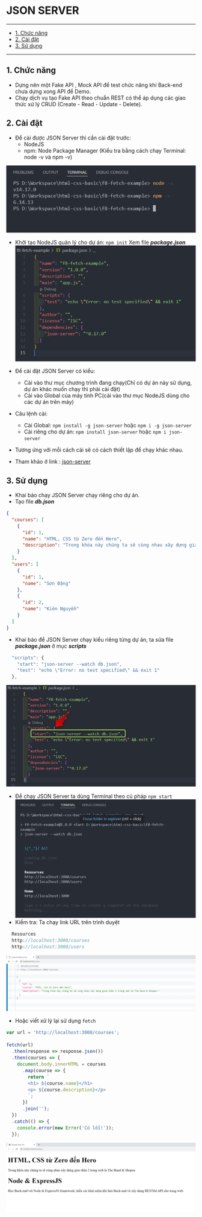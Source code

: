 # JSON SERVER

---

- [1. Chức năng](#1-chức-năng)
- [2. Cài đặt](#2-cài-đặt)
- [3. Sử dụng](#3-sử-dụng)

---

## 1. Chức năng

- Dựng nên một Fake API , Mock API để test chức năng khi Back-end chưa dựng xong API để Demo.
- Chạy dịch vụ tạo Fake API theo chuẩn REST có thể áp dụng các giao thức xử lý CRUD (Create - Read - Update - Delete).

## 2. Cài đặt

- Để cài được JSON Server thì cần cài đặt trước:
  - NodeJS
  - npm: Node Package Manager
    (Kiểu tra bằng cách chạy Terminal: node -v và npm -v)

![Check](Javascript/f8.javascrip.basic/detail/phan05-095/images/001.png 'Console')

- Khởi tạo NodeJS quản lý cho dự án:
  `npm init`
  Xem file **_package.json_**
  ![Init JSON](Javascript/f8.javascrip.basic/detail/phan05-095/images/002.png 'init')

- Để cài đặt JSON Server có kiểu:
  - Cài vào thư mục chương trình đang chạy(Chỉ có dự án này sử dụng, dự án khác muốn chạy thì phải cài đặt)
  - Cài vào Global của máy tính PC(cài vào thư mục NodeJS dùng cho các dự án trên máy)
- Câu lệnh cài:
  - Cài Global:
    `npm install -g json-server` hoặc `npm i -g json-server`
  - Cài riêng cho dự án:
    `npm install json-server` hoặc `npm i json-server`
- Tương ứng với mỗi cách cài sẽ có cách thiết lập để chạy khác nhau.
- Tham khảo ở link : [json-server](https://github.com/typicode/json-server)

## 3. Sử dụng

- Khai báo chạy JSON Server chạy riêng cho dự án.
- Tạo file **_db.json_**

```json
{
  "courses": [
    {
      "id": 1,
      "name": "HTML, CSS từ Zero đến Hero",
      "description": "Trong khóa này chúng ta sẽ cùng nhau xây dựng giao diện 2 trang web là The Band & Shopee."
    }
  ],
  "users": [
    {
      "id": 1,
      "name": "Sơn Đặng"
    },
    {
      "id": 2,
      "name": "Kiên Nguyễn"
    }
  ]
}
```

- Khai báo để JSON Server chạy kiểu riêng từng dự án, ta sửa file **_package.json_** ở mục **_scripts_**

```js
  "scripts": {
    "start": "json-server --watch db.json",
    "test": "echo \"Error: no test specified\" && exit 1"
  },

```

![package.json](Javascript/f8.javascrip.basic/detail/phan05-095/images/003.png 'scripts')

- Để chạy JSON Server ta dùng Terminal theo cú pháp
  `npm start`
  ![JSON Server](Javascript/f8.javascrip.basic/detail/phan05-095/images/004.png 'Run Start')
- Kiểm tra: Ta chạy link URL trên trình duyệt

```js
  Resources
  http://localhost:3000/courses
  http://localhost:3000/users
```

![Check URL](Javascript/f8.javascrip.basic/detail/phan05-095/images/005.png 'Kiểm tra')

- Hoặc viết xử lý lại sử dụng `fetch`

```js
var url = 'http://localhost:3000/courses';

fetch(url)
  .then(response => response.json())
  .then(courses => {
    document.body.innerHTML = courses
      .map(course => {
        return `
        <h1> ${course.name}</h1>
        <p> ${course.description}</p>
        `;
      })
      .join('');
  })
  .catch(() => {
    console.error(new Error('Có lỗi!'));
  });
```

![Check URL](Javascript/f8.javascrip.basic/detail/phan05-095/images/006.png 'Kiểm tra')
